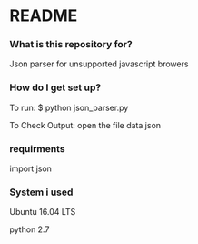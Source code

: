 # README #


### What is this repository for? ###

Json parser for unsupported javascript browers

### How do I get set up? ###

To run: $ python json_parser.py

To Check Output: open the file data.json

### requirments  ###

import json

### System i used ####

Ubuntu 16.04 LTS

python 2.7
